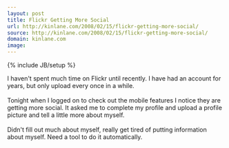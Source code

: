 ```yaml
---
layout: post
title: Flickr Getting More Social
url: http://kinlane.com/2008/02/15/flickr-getting-more-social/
source: http://kinlane.com/2008/02/15/flickr-getting-more-social/
domain: kinlane.com
image: 
---
```

{% include JB/setup %}<p>I haven't spent much time on Flickr until recently.  I have had an account for years, but only upload every once in a while.<br /><br />Tonight when I logged on to check out the mobile features I notice they are getting more social.  It asked me to complete my profile and upload a profile picture and tell a little more about myself.<br /><br />Didn't fill out much about myself, really get tired of putting information about myself.  Need a tool to do it automatically.</p>
